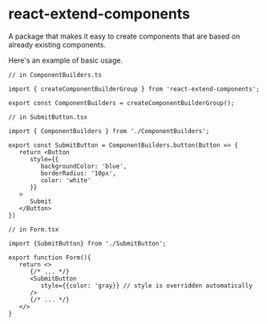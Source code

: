 # react-extend-components
A package that makes it easy to create components that are based on already existing components.

Here's an example of basic usage. 

```
// in ComponentBuilders.ts

import { createComponentBuilderGroup } from 'react-extend-components';

export const ComponentBuilders = createComponentBuilderGroup();

// in SubmitButton.tsx

import { ComponentBuilders } from './ComponentBuilders';

export const SubmitButton = ComponentBuilders.button(Button => {
   return <Button 
      style={{
         backgroundColor: 'blue',
         borderRadius: '10px',
         color: 'white'
      }}
   >
      Submit
   </Button>
})

// in Form.tsx

import {SubmitButton} from './SubmitButton';

export function Form(){
   return <>
      {/* ... */}
      <SubmitButton 
         style={{color: 'gray}} // style is overridden automatically
      /> 
      {/* ... */}
   </>
}

```
